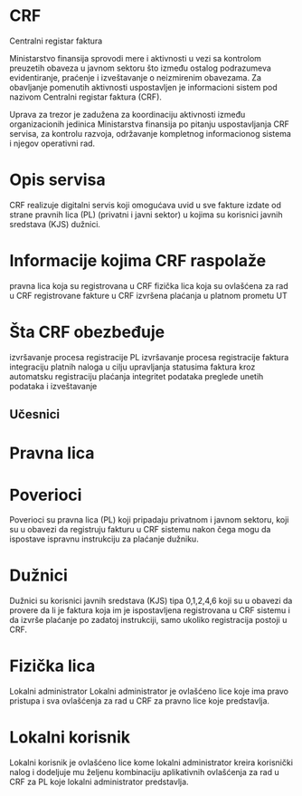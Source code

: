 # CRF
Centralni registar faktura

Ministarstvo finansija sprovodi mere i aktivnosti u vezi sa kontrolom preuzetih obaveza u javnom sektoru što između ostalog podrazumeva evidentiranje, praćenje i izveštavanje o neizmirenim obavezama. Za obavljanje pomenutih aktivnosti uspostavljen je informacioni sistem pod nazivom Centralni registar faktura (CRF).

Uprava za trezor je zadužena za koordinaciju aktivnosti između organizacionih jedinica Ministarstva finansija po pitanju uspostavljanja CRF servisa, za kontrolu razvoja, održavanje kompletnog informacionog sistema i njegov operativni rad.

# Opis servisa
CRF realizuje digitalni servis koji omogućava uvid u sve fakture izdate od strane pravnih lica (PL) (privatni i javni sektor) u kojima su korisnici javnih sredstava (KJS) dužnici.

# Informacije kojima CRF raspolaže
pravna lica koja su registrovana u CRF
fizička lica koja su ovlašćena za rad u CRF
registrovane fakture u CRF
izvršena plaćanja u platnom prometu UT
# Šta CRF obezbeđuje
izvršavanje procesa registracije PL
izvršavanje procesa registracije faktura
integraciju platnih naloga u cilju upravljanja statusima faktura kroz automatsku registraciju plaćanja
integritet podataka
preglede unetih podataka i izveštavanje
## Učesnici
# Pravna lica
# Poverioci
Poverioci su pravna lica (PL) koji pripadaju privatnom i javnom sektoru, koji su u obavezi da registruju fakturu u CRF sistemu nakon čega mogu da ispostave ispravnu instrukciju za plaćanje dužniku.

# Dužnici
Dužnici su korisnici javnih sredstava (KJS) tipa 0,1,2,4,6 koji su u obavezi da provere da li je faktura koja im je ispostavljena registrovana u CRF sistemu i da izvrše plaćanje po zadatoj instrukciji, samo ukoliko registracija postoji u CRF.

# Fizička lica
Lokalni administrator
Lokalni administrator je ovlašćeno lice koje ima pravo pristupa i sva ovlašćenja za rad u CRF za pravno lice koje predstavlja.

# Lokalni korisnik
Lokalni korisnik je ovlašćeno lice kome lokalni administrator kreira korisnički nalog i dodeljuje mu željenu kombinaciju aplikativnih ovlašćenja za rad u CRF za PL koje lokalni administrator predstavlja.
